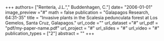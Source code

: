 +++
authors= ["Rentería, J.L."," Buddenhagen, C."]
date= "2006-01-01"
image_preview ="#"
math = false
publication = "Galapagos Research, 64:31-35"
title = "Invasive plants in the Scalesia pedunculata forest at Los Gemelos, Santa Cruz, Galapagos."
url_code =""
url_dataset ="#"
url_pdf = "pdf/my-paper-name.pdf"
url_project = "#"
url_slides = "#"
url_video = "#"
publication_types = ["2"]
abstract = ""
+++